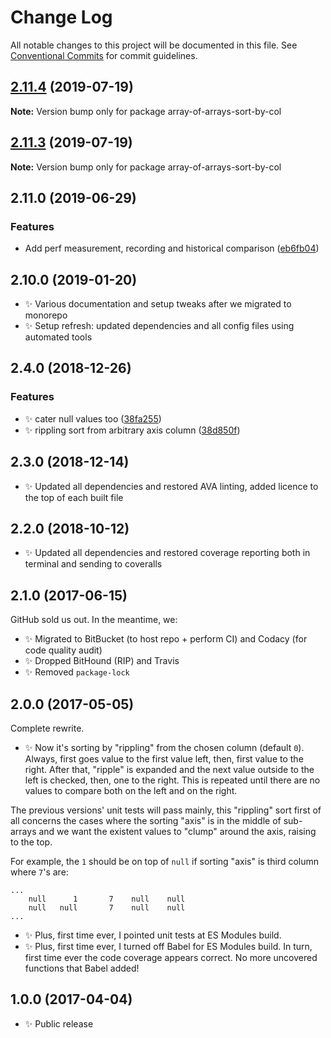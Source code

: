 # Change Log

All notable changes to this project will be documented in this file.
See [Conventional Commits](https://conventionalcommits.org) for commit guidelines.

## [2.11.4](https://gitlab.com/codsen/codsen/compare/array-of-arrays-sort-by-col@2.11.3...array-of-arrays-sort-by-col@2.11.4) (2019-07-19)

**Note:** Version bump only for package array-of-arrays-sort-by-col





## [2.11.3](https://gitlab.com/codsen/codsen/compare/array-of-arrays-sort-by-col@2.11.2...array-of-arrays-sort-by-col@2.11.3) (2019-07-19)

**Note:** Version bump only for package array-of-arrays-sort-by-col





## 2.11.0 (2019-06-29)

### Features

- Add perf measurement, recording and historical comparison ([eb6fb04](https://gitlab.com/codsen/codsen/commit/eb6fb04))

## 2.10.0 (2019-01-20)

- ✨ Various documentation and setup tweaks after we migrated to monorepo
- ✨ Setup refresh: updated dependencies and all config files using automated tools

## 2.4.0 (2018-12-26)

### Features

- ✨ cater null values too ([38fa255](https://gitlab.com/codsen/codsen/tree/master/packages/array-of-arrays-sort-by-col/commits/38fa255))
- ✨ rippling sort from arbitrary axis column ([38d850f](https://gitlab.com/codsen/codsen/tree/master/packages/array-of-arrays-sort-by-col/commits/38d850f))

## 2.3.0 (2018-12-14)

- ✨ Updated all dependencies and restored AVA linting, added licence to the top of each built file

## 2.2.0 (2018-10-12)

- ✨ Updated all dependencies and restored coverage reporting both in terminal and sending to coveralls

## 2.1.0 (2017-06-15)

GitHub sold us out. In the meantime, we:

- ✨ Migrated to BitBucket (to host repo + perform CI) and Codacy (for code quality audit)
- ✨ Dropped BitHound (RIP) and Travis
- ✨ Removed `package-lock`

## 2.0.0 (2017-05-05)

Complete rewrite.

- ✨ Now it's sorting by "rippling" from the chosen column (default `0`). Always, first goes value to the first value left, then, first value to the right. After that, "ripple" is expanded and the next value outside to the left is checked, then, one to the right. This is repeated until there are no values to compare both on the left and on the right.

The previous versions' unit tests will pass mainly, this "rippling" sort first of all concerns the cases where the sorting "axis" is in the middle of sub-arrays and we want the existent values to "clump" around the axis, raising to the top.

For example, the `1` should be on top of `null` if sorting "axis" is third column where `7`'s are:

```
...
    null      1       7    null    null
    null   null       7    null    null
...
```

- ✨ Plus, first time ever, I pointed unit tests at ES Modules build.
- ✨ Plus, first time ever, I turned off Babel for ES Modules build. In turn, first time ever the code coverage appears correct. No more uncovered functions that Babel added!

## 1.0.0 (2017-04-04)

- ✨ Public release
